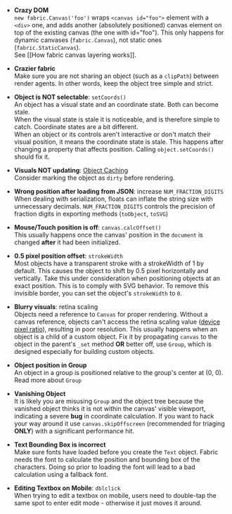 - **Crazy DOM**\
`new fabric.Canvas('foo')` wraps `<canvas id="foo">` element with a `<div>` one, and adds another (absolutely positioned) canvas element on top of the existing canvas (the one with id="foo"). This only happens for dynamic canvases (`fabric.Canvas`), not static ones (`fabric.StaticCanvas`).\
See [[How fabric canvas layering works]].

- **Crazier fabric**\
Make sure you are not sharing an object (such as a `clipPath`) between render agents. In other words, keep the object tree simple and strict.

- **Object is NOT selectable**: `setCoords()`\
An object has a visual state and an coordinate state. Both can become stale.\
When the visual state is stale it is noticeable, and is therefore simple to catch. Coordinate states are a bit different.\
When an object or its controls aren't interactive or don't match their visual position, it means the coordinate state is stale. This happens after changing a property that affects position.
Calling `object.setCoords()` should fix it.

- **Visuals NOT updating**: [Object Caching](http://fabricjs.com/fabric-object-caching)\
Consider marking the object as `dirty` before rendering.

- **Wrong position after loading from JSON**: increase `NUM_FRACTION_DIGITS`\
When dealing with serialization, floats can inflate the string size with unnecessary decimals. `NUM_FRACTION_DIGITS` controls the precision of fraction digits in exporting methods (`toObject`, `toSVG`)

- **Mouse/Touch position is off**: `canvas.calcOffset()`\
This usually happens once the canvas' position in the `document` is changed **after** it had been initialized.

- **0.5 pixel position offset**: `strokeWidth`\
Most objects have a transparent stroke with a strokeWidth of 1 by default. This causes the object to shift by 0.5 pixel horizontally and vertically.
Take this under consideration when positioning objects at an exact position.
This is to comply with SVG behavior.
To remove this invisible border, you can set the object's `strokeWidth` to `0`.

- **Blurry visuals**: retina scaling\
Objects need a reference to `Canvas` for proper rendering. 
Without a canvas reference, objects can't access the retina scaling value ([device pixel ratio](https://developer.mozilla.org/en-US/docs/Web/API/Window/devicePixelRatio#correcting_resolution_in_a_canvas)), resulting in poor resolution.
This usually happens when an object is a child of a custom object. Fix it by propagating `canvas` to the object in the parent's `_set` method **OR** better off, use `Group`, which is designed especially for building custom objects.

- **Object position in Group**\
An object in a group is positioned relative to the group's center at (0, 0).
Read more about `Group`

- **Vanishing Object**\
It is likely you are misusing `Group` and the object tree because the vanished object thinks it is not within the canvas' visible viewport, indicating a severe **bug** in coordinate calculation. If you want to hack your way around it use `canvas.skipOffscreen` (recommended for triaging **ONLY**) with a significant performance hit.

- **Text Bounding Box is incorrect**\
Make sure fonts have loaded before you create the `Text` object. Fabric needs the font to calculate the position and bounding box of the characters. Doing so prior to loading the font will lead to a bad calculation using a fallback font.

- **Editing Textbox on Mobile**: `dblclick`\
 When trying to edit a textbox on mobile, users need to double-tap the same spot to enter edit mode - otherwise it just moves it around.
